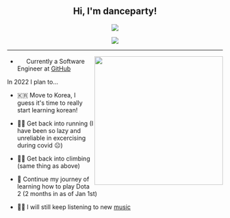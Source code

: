<h2 align="center">Hi, I'm danceparty!</h2>
<p align="center">
  <img src="https://komarev.com/ghpvc/?username=DanceParty&color=ff69b4&label=oddish+leaves">
</p>
<p align="center">
  <img src="https://i.redd.it/egeh5vkddur01.gif">
</p>

--------
<a href="https://github.com/kittinan/spotify-github-profile">
  <img height="300" align="right" src="https://spotify-github-profile.vercel.app/api/view?uid=jkd65&cover_image=true">
</a>

- <img height="17" src="https://upload.wikimedia.org/wikipedia/commons/9/91/Octicons-mark-github.svg">  Currently a Software Engineer at <a href="https://github.com">GitHub</a>

In 2022 I plan to...

- 🇰🇷 Move to Korea, I guess it's time to really start learning korean!

- 🏃‍♂️ Get back into running (I have been so lazy and unreliable in excercising during covid ☹️)

- 🧗‍♂️ Get back into climbing (same thing as above)

- 👾 Continue my journey of learning how to play Dota 2 (2 months in as of Jan 1st)

- 👩‍🎤 I will still keep listening to new <a href="https://www.last.fm/user/keevandance">music</a>
